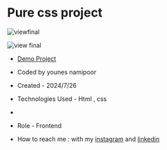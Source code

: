  
# Pure css project

![viewfinal](https://github.com/user-attachments/assets/51baf9e2-151e-4609-a24c-09aaae13781d)

![view final](https://github.com/user-attachments/assets/b7920bc1-b975-411e-80dd-04eb39afaf85)

- [Demo Project](https://younes-namipoor.github.io/Pure-Css-Project/)

- Coded by younes namipoor

- Created - 2024/7/26

- Technologies Used - Html , css
-  
- Role - Frontend

- How to reach me : with my [instagram](https://www.instagram.com/younes.namipoor) and [linkedin](https://www.linkedin.com/in/younes-namipoor)
